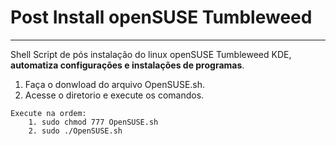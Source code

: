 # Post Install openSUSE Tumbleweed
***
Shell Script de pós instalação do linux openSUSE Tumbleweed KDE, **automatiza configurações e instalações de programas**.
1. Faça o donwload do arquivo OpenSUSE.sh.
2. Acesse o diretorio e execute os comandos.

```
Execute na ordem:
    1. sudo chmod 777 OpenSUSE.sh
    2. sudo ./OpenSUSE.sh
```
